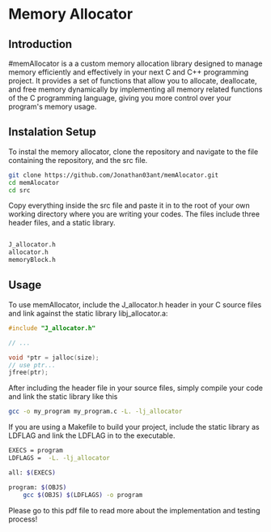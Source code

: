 # Memory Allocator

## Introduction
#memAllocator is a a custom memory allocation library designed to manage memory efficiently and effectively in your next C and C++ programming project. 
It provides a set of functions that allow you to allocate, deallocate, and free memory dynamically by implementing all memory related functions of the C programming language, giving you more control over your program's memory usage.

## Instalation Setup
To instal the memory allocator, clone the repository and navigate to the file containing the repository, and the src file.
```bash
git clone https://github.com/Jonathan03ant/memAlocator.git
cd memAlocator
cd src
```

Copy everything inside the src file and paste it in to the root of your own working directory where you are writing your codes. The files include three header files, and a static library.
```bash

J_allocator.h
allocator.h
memoryBlock.h
```
## Usage
To use memAllocator, include the J_allocator.h header in your C source files and link against the static library libj_allocator.a:

```c
#include "J_allocator.h"

// ...

void *ptr = jalloc(size);
// use ptr...
jfree(ptr);
```

After including the header file in your source files, simply compile your code and link the static library like this

```bash
gcc -o my_program my_program.c -L. -lj_allocator
```

If you are using a Makefile to build your project, include the static library as LDFLAG and link the LDFLAG in to the executable.

```bash
EXECS = program 
LDFLAGS =  -L. -lj_allocator

all: $(EXECS)

program: $(OBJS)
	gcc $(OBJS) $(LDFLAGS) -o program
```
Please go to this pdf file to read more about the implementation and testing process!



  
